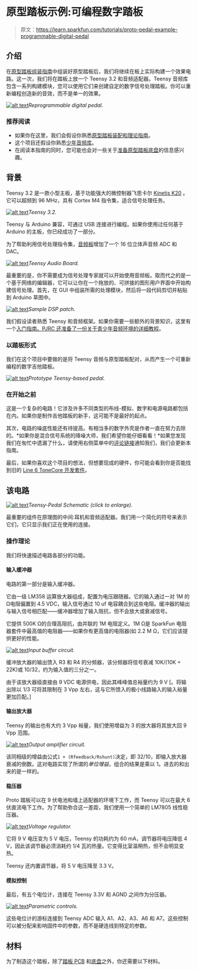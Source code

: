 # 原型踏板示例:可编程数字踏板

> 原文：<https://learn.sparkfun.com/tutorials/proto-pedal-example-programmable-digital-pedal>

## 介绍

在[原型踏板组装指南](https://learn.sparkfun.com/tutorials/proto-pedal-assembly-and-theory-guide)中组装好原型踏板后，我们将继续在板上实际构建一个效果电路。这一次，我们将在踏板上放一个 Teensy 3.2 和音频适配器。Teensy 音频库包含一系列构建模块，您可以使用它们来创建自定的数字信号处理踏板。你可以重新编程创造新的音效，而不是单一的效果。

[![alt text](img/b8c19c7b10085f59a92576e914c1f54c.png)](https://cdn.sparkfun.com/assets/learn_tutorials/5/5/4/Proto_Pedal_Tutorial_Images-78.jpg)*Reprogrammable digital pedal.*

### 推荐阅读

*   如果你在这里，我们会假设你熟悉[原型踏板装配和理论指南](https://learn.sparkfun.com/tutorials/proto-pedal-assembly-and-theory-guide)。
*   这个项目还假设你熟悉[少年音频库](https://www.pjrc.com/teensy/td_libs_Audio.html)。
*   在阅读本指南的同时，您可能也会对一些关于[准备原型踏板底盘](https://learn.sparkfun.com/tutorials/proto-pedal-chassis-hookup-guide)的信息感兴趣。

## 背景

Teensy 3.2 是一款小型主板，基于功能强大的微控制器飞思卡尔 [Kinetis K20](https://cdn.sparkfun.com/datasheets/Dev/Arduino/Boards/K20P64M72SF1.pdf) 。它可以超频到 96 MHz，具有 Cortex M4 指令集，适合信号处理任务。

[![alt text](img/879c441ad338a3a31feaec9067a3642b.png)](https://cdn.sparkfun.com/assets/learn_tutorials/5/5/4/teensy32-13736-01.jpg)*Teensy 3.2.*

Teensy 与 Arduino 兼容，可通过 USB 连接进行编程。如果你使用过任何基于 Arduino 的主板，你已经成功了一部分。

为了帮助利用信号处理指令集，[音频板](https://www.sparkfun.com/products/12767)增加了一个 16 位立体声音频 ADC 和 DAC。

[![alt text](img/17aa871bc5c396a7fefdaca24bf0459b.png)](https://cdn.sparkfun.com/assets/learn_tutorials/5/5/4/adapter-12767-01_600x600.jpg)*Teensy Audio Board.*

最重要的是，你不需要成为信号处理专家就可以开始使用音频板。取而代之的是一个基于网络的编辑器，它可以让你在一个拖放的、可拼接的图形用户界面中开始构建信号处理。首先，在 GUI 中组装所需的处理模块，然后将一段代码剪切并粘贴到 Arduino 草图中。

[![alt text](img/ba7109d8cef4a3a79407b4046ebfba43.png)](https://cdn.sparkfun.com/assets/learn_tutorials/5/5/4/AutoRollerAudioProject.png)*Sample DSP patch.*

我们假设读者熟悉 Teensy 和音频框架。如果你需要一些额外的背景知识，这里有一个[入门指南。PJRC 还准备了一份](https://www.pjrc.com/teensy/first_use.html)[关于青少年音频环境的详细教程](http://www.pjrc.com/teensy/td_libs_Audio.html)。

### 以踏板形式

我们在这个项目中要做的是将 Teensy 音频与原型踏板配对，从而产生一个可重新编程的数字吉他踏板。

[![alt text](img/38677aef5109ba7ed467a43d1472850f.png)](https://cdn.sparkfun.com/assets/learn_tutorials/5/5/4/Proto_Pedal_Tutorial_Images-46.jpg)*Prototype Teensy-based pedal.*

### 在开始之前

这是一个复杂的电路！它涉及许多不同类型的布线-模拟、数字和电源电路都包括在内。如果你是制作吉他踏板的新手，这可能不是最好的起点。

其次，电路的噪底性能还有待提高。有相当多的数字外壳是作者一直在努力去除的。*如果你是混合信号系统的降噪大师，我们希望你能仔细看看！*如果您发现我们在匆忙中遗漏了什么，请使用右侧菜单中的[评论链接](https://learn.sparkfun.com/tutorials/proto-pedal-example-programmable-digital-pedal/discuss)通知我们，我们会更新本指南。

最后，如果你喜欢这个项目的想法，但想要现成的硬件，你可能会看到你是否能找到旧的 [Line 6 ToneCore 开发套件](http://line6.com/tcddk/)。

## 该电路

[![alt text](img/0aee8395c3497e644c80c1911f4c258b.png)](https://cdn.sparkfun.com/assets/learn_tutorials/5/5/4/schematic-2.png)*Teensy-Pedal Schematic (click to enlarge).*

最重要的组件在原理图的中间:耳机和音频适配器。我们用一个简化的符号来表示它们，它只显示我们正在使用的连接。

### 操作理论

我们将快速描述电路各部分的功能。

#### 输入缓冲器

电路的第一部分是输入缓冲器。

它由一级 LM358 运算放大器组成，配置为电压跟随器。它的输入通过一对 1M 的&ohm;电阻偏置到 4.5 VDC，输入信号通过 10 uf 电容耦合到这些电阻。缓冲器的输出与输入信号相匹配——缓冲器增加了输入阻抗，但不会放大或衰减信号。

它提供 500K &ohm;的合理高阻抗，由并联的 1M 电阻定义。1M &ohm;是 SparkFun 电阻器套件中最高值的电阻器——如果你有更高值的电阻器(如 2.2 M &ohm;，它们应该提供更好的性能。

[![alt text](img/9087e5c7a1f4b9d5f26419fb1ccb2a19.png)](https://cdn.sparkfun.com/assets/learn_tutorials/5/5/4/input-schem-2.png)*Input buffer circuit.*

缓冲放大器的输出馈入 R3 和 R4 的分频器，该分频器将信号衰减 10K/(10K + 22K)或 10/32，约为输入值的三分之一。

由于该放大器级直接由 9 VDC 电源供电，因此其峰峰值总裕量约为 9 V [。将输出除以 1/3 可将其限制在 3 Vpp 左右，这与它所馈入的极小线路输入的输入裕量更加匹配。]

#### 输出放大器

Teensy 的输出也有大约 3 Vpp 裕量，我们使用增益为 3 的放大器将其放大回 9 Vpp 范围。

[![alt text](img/8497bf9a26ff93fd584cfba133558cb2.png)](https://cdn.sparkfun.com/assets/learn_tutorials/5/5/4/output-schem.png)*Output amplifier circuit.*

该同相级的增益由公式`1 + (Rfeedback/Rshunt)`决定，即 32/10，即输入放大器衰减的倒数。这对电路实现了所谓的*单位增益*，组合的结果是乘以 1。进去的和出来的是一样的。

#### 稳压器

Proto 踏板可以在 9 伏电池和墙上适配器的环境下工作，而 Teensy 可以在最大 6 伏直流电下工作。为了帮助弥合这一差距，我们使用一个简单的 LM7805 线性稳压器。

[![alt text](img/b53b58431ce1ee9e4b140020567c73c1.png)](https://cdn.sparkfun.com/assets/learn_tutorials/5/5/4/regulator-schem.png)*Voltage regulator.*

它将 9 V 电压变为 5 V 电压，Teensy 的功耗约为 60 mA，调节器将电压降低 4 V，因此该调节器必须消耗约 1/4 瓦的热量。它变得比室温稍热，但不会明显变热。

Teensy 还内置调节器，将 5 V 电压降至 3.3 V。

#### 模拟控制

最后，有五个电位计，连接在 Teensy 3.3V 和 AGND 之间作为分压器。

[![alt text](img/693cfcd01250f702948a6082f83b75de.png)](https://cdn.sparkfun.com/assets/learn_tutorials/5/5/4/controls-schem.png)*Parametric controls.*

这些电位计的游标连接到 Teensy ADC 输入 A1、A2、A3、A6 和 A7。这些控制可以被分配来影响固件中的参数，而不是硬连线到特定的参数。

## 材料

为了制造这个踏板，除了[踏板 PCB](https://www.sparkfun.com/products/13124?_ga=1.7876018.1048173588.1462206339) 和[底盘](https://www.sparkfun.com/products/13967?_ga=1.7876018.1048173588.1462206339)之外，你还需要以下材料。